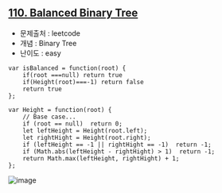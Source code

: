 ## [110. Balanced Binary Tree](https://leetcode.com/problems/balanced-binary-tree/description/?envType=problem-list-v2&envId=binary-tree)

- 문제출처 : leetcode
- 개념 : Binary Tree
- 난이도 : easy


```
var isBalanced = function(root) {
    if(root ===null) return true
    if(Height(root)===-1) return false
    return true
};

var Height = function(root) {
    // Base case...
	if (root == null)  return 0;
	let leftHeight = Height(root.left);
	let rightHight = Height(root.right);
	if (leftHeight == -1 || rightHight == -1)  return -1;
    if (Math.abs(leftHeight - rightHight) > 1)  return -1;
	return Math.max(leftHeight, rightHight) + 1;
};
```

![image](https://github.com/user-attachments/assets/d1e1a779-8ca3-4edb-a0da-892d38025255)
